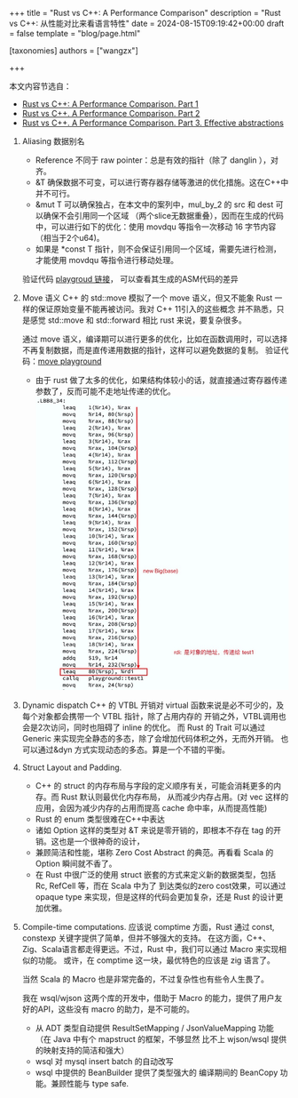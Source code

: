 +++
title = "Rust vs C++: A Performance Comparison"
description = "Rust vs C++: 从性能对比来看语言特性"
date = 2024-08-15T09:19:42+00:00
draft = false
template = "blog/page.html"

[taxonomies]
authors = ["wangzx"]

+++

本文内容节选自：
- [Rust vs C++: A Performance Comparison. Part 1](https://medium.com/rustaceans/c-vs-rust-a-performance-comparison-46d1a669beb1)
- [Rust vs C++. A Performance Comparison. Part 2](https://medium.com/rustaceans/rust-vs-c-a-performance-comparison-part-2-646ceeb1fbd4)
- [Rust vs C++. A Performance Comparison. Part 3. Effective abstractions](https://medium.com/rustaceans/rust-vs-c-a-performance-comparison-part-3-effective-abstractions-e740e8262ce8)

1. Aliasing 数据别名
    - Reference 不同于 raw pointer：总是有效的指针（除了 danglin ），对齐。
    - &T 确保数据不可变，可以进行寄存器存储等激进的优化措施。这在C++中并不可行。
    - &mut T 可以确保独占，在本文中的案列中，mul_by_2 的 src 和 dest 可以确保不会引用同一个区域
      （两个slice无数据重叠），因而在生成的代码中，可以进行如下的优化：使用 movdqu 等指令一次移动 16 字节内容（相当于2个u64)。
    - 如果是 *const T 指针，则不会保证引用同一个区域，需要先进行检测，才能使用 movdqu 等指令进行移动处理。
    
    验证代码 [playgroud 链接](https://play.rust-lang.org/?version=stable&mode=release&edition=2021&gist=412780e50ae0ab4c8c62bf8869808897)，
    可以查看其生成的ASM代码的差异

2. Move 语义
   C++ 的 std::move 模拟了一个 move 语义，但又不能象 Rust 一样的保证原始变量不能再被访问。我对 C++ 11引入的这些概念
   并不熟悉，只是感觉 std::move 和 std::forward 相比 rust 来说，要复杂很多。

   通过 move 语义，编译期可以进行更多的优化，比如在函数调用时，可以选择不再复制数据，而是直传递用数据的指针，这样可以避免数据的复制。
   验证代码：[move playground](https://play.rust-lang.org/?version=stable&mode=release&edition=2021&gist=19b61fbf97f1734cdb6b52801b2ab03c)
   - 由于 rust 做了太多的优化，如果结构体较小的话，就直接通过寄存器传递参数了，反而可能不走地址传递的优化。
     ![截图](rust-c++-1.jpg)

3. Dynamic dispatch
   C++ 的 VTBL 开销对 virtual 函数来说是必不可少的，及每个对象都会携带一个 VTBL 指针，除了占用内存的
   开销之外，VTBL调用也会是2次访问，同时也阻碍了 inline 的优化。
   而 Rust 的 Trait 可以通过 Generic 来实现完全静态的多态，除了会增加代码体积之外，无而外开销。
   也可以通过&dyn 方式实现动态的多态。算是一个不错的平衡。

4. Struct Layout and Padding.
    - C++ 的 struct 的内存布局与字段的定义顺序有关，可能会消耗更多的内存。而 Rust 默认则最优化内存布局，
      从而减少内存占用。(对 vec<struct> 这样的应用，会因为减少内存的占用而提高 cache 命中率，从而提高性能)
    - Rust 的 enum 类型很难在C++中表达
    - 诸如 Option<T> 这样的类型对 &T 来说是零开销的，即根本不存在 tag 的开销。这也是一个很神奇的设计，
    - 兼顾简洁和性能，堪称 Zero Cost Abstract 的典范。再看看 Scala 的 Option 瞬间就不香了。
    - 在 Rust 中很广泛的使用 struct 嵌套的方式来定义新的数据类型，包括 Rc, RefCell 等，而在 Scala 中为了
      到达类似的zero cost效果，可以通过 opaque type 来实现，但是这样的代码会更加复杂，还是 Rust 的设计更加优雅。

5. Compile-time computations.
   应该说 comptime 方面，Rust 通过 const, constexp 关键字提供了简单，但并不够强大的支持。
   在这方面，C++、Zig、Scala语言都走得更远。不过，Rust 中，我们可以通过 Macro 来实现相似的功能。
   或许，在 comptime 这一块，最优特色的应该是 zig 语言了。
   
   当然 Scala 的 Macro 也是非常完备的，不过复杂性也有些令人生畏了。

   我在 wsql/wjson 这两个库的开发中，借助于 Macro 的能力，提供了用户友好的API，这些没有 macro 的助力，是不可能的。
   - 从 ADT 类型自动提供 ResultSetMapping / JsonValueMapping 功能（在 Java 中有个 mapstruct 的框架，不够显然
      比不上 wjson/wsql 提供的映射支持的简洁和强大）
   - wsql 对 mysql insert batch 的自动改写
   - wsql 中提供的 BeanBuilder 提供了类型强大的 编译期间的 BeanCopy 功能。兼顾性能与 type safe.
   